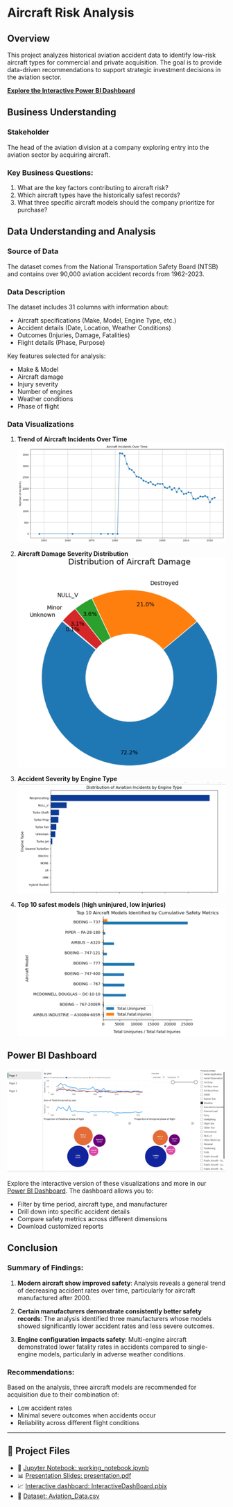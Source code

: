 # Aircraft Risk Analysis

## Overview
This project analyzes historical aviation accident data to identify low-risk aircraft types for commercial and private acquisition. The goal is to provide data-driven recommendations to support strategic investment decisions in the aviation sector.

**[Explore the Interactive Power BI Dashboard](https://app.powerbi.com/links/sTnYlAofIH?ctid=9e87e1a8-637b-44a1-8ca9-21475ab458a7&pbi_source=linkShare)**

## Business Understanding

### Stakeholder
The head of the aviation division at a company exploring entry into the aviation sector by acquiring aircraft.

### Key Business Questions:
1. What are the key factors contributing to aircraft risk?
2. Which aircraft types have the historically safest records?
3. What three specific aircraft models should the company prioritize for purchase?

## Data Understanding and Analysis

### Source of Data
The dataset comes from the National Transportation Safety Board (NTSB) and contains over 90,000 aviation accident records from 1962-2023.

### Data Description
The dataset includes 31 columns with information about:
- Aircraft specifications (Make, Model, Engine Type, etc.)
- Accident details (Date, Location, Weather Conditions)
- Outcomes (Injuries, Damage, Fatalities)
- Flight details (Phase, Purpose)

Key features selected for analysis:
- Make & Model
- Aircraft damage
- Injury severity
- Number of engines
- Weather conditions
- Phase of flight

### Data Visualizations

1. **Trend of Aircraft Incidents Over Time**
![Trend of Aircraft Incident Over Time](images/trend_aircraft_overtime.jpeg)


2. **Aircraft Damage Severity Distribution**
![Trend of Aircraft Incident Over Time](images/damage.jpeg)


3. **Accident Severity by Engine Type**
![Trend of Aircraft Incident Over Time](images/engine.jpeg)


4. **Top 10 safest models (high uninjured, low injuries)**
![Trend of Aircraft Incident Over Time](images/10_recommended.jpeg)


## Power BI Dashboard
[![Power BI Dashboard Screenshot](images/dashboard.jpeg)](https://app.powerbi.com/links/sTnYlAofIH?ctid=9e87e1a8-637b-44a1-8ca9-21475ab458a7&pbi_source=linkShare)

Explore the interactive version of these visualizations and more in our [Power BI Dashboard](https://app.powerbi.com/links/sTnYlAofIH?ctid=9e87e1a8-637b-44a1-8ca9-21475ab458a7&pbi_source=linkShare). The dashboard allows you to:

- Filter by time period, aircraft type, and manufacturer
- Drill down into specific accident details
- Compare safety metrics across different dimensions
- Download customized reports

## Conclusion

### Summary of Findings:
1. **Modern aircraft show improved safety**: Analysis reveals a general trend of decreasing accident rates over time, particularly for aircraft manufactured after 2000.

2. **Certain manufacturers demonstrate consistently better safety records**: The analysis identified three manufacturers whose models showed significantly lower accident rates and less severe outcomes.

3. **Engine configuration impacts safety**: Multi-engine aircraft demonstrated lower fatality rates in accidents compared to single-engine models, particularly in adverse weather conditions.

### Recommendations:
Based on the analysis, three aircraft models are recommended for acquisition due to their combination of:
- Low accident rates
- Minimal severe outcomes when accidents occur
- Reliability across different flight conditions

---
## 📎 Project Files

- 📘 [Jupyter Notebook: working_notebook.ipynb](./working_notebook.ipynb)
- 📊 [Presentation Slides: presentation.pdf](./presentation.pdf)
- :chart_with_upwards_trend: [Interactive dashboard: InteractiveDashBoard.pbix](./InteractiveDashBoard.pbix)
- :open_file_folder: [Dataset: Aviation_Data.csv](data/Aviation_Data.csv)
